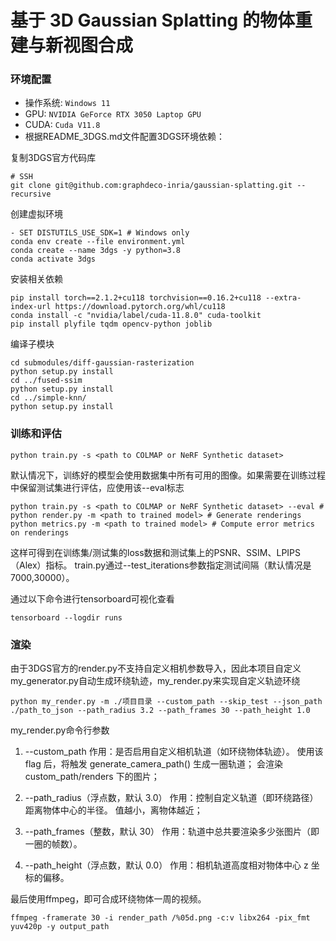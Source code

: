 # 基于 3D Gaussian Splatting 的物体重建与新视图合成
### 环境配置
- 操作系统: `Windows 11` 
- GPU: `NVIDIA GeForce RTX 3050 Laptop GPU` 
- CUDA: `Cuda V11.8`
- 根据README_3DGS.md文件配置3DGS环境依赖：

复制3DGS官方代码库
```shell
# SSH
git clone git@github.com:graphdeco-inria/gaussian-splatting.git --recursive
```
创建虚拟环境
```shell
- SET DISTUTILS_USE_SDK=1 # Windows only
conda env create --file environment.yml
conda create --name 3dgs -y python=3.8
conda activate 3dgs
```
安装相关依赖
```shell
pip install torch==2.1.2+cu118 torchvision==0.16.2+cu118 --extra-index-url https://download.pytorch.org/whl/cu118
conda install -c "nvidia/label/cuda-11.8.0" cuda-toolkit
pip install plyfile tqdm opencv-python joblib
```
编译子模块
```shell
cd submodules/diff-gaussian-rasterization
python setup.py install
cd ../fused-ssim
python setup.py install
cd ../simple-knn/
python setup.py install
```


### 训练和评估
```shell
python train.py -s <path to COLMAP or NeRF Synthetic dataset>
```
默认情况下，训练好的模型会使用数据集中所有可用的图像。如果需要在训练过程中保留测试集进行评估，应使用该--eval标志
```shell
python train.py -s <path to COLMAP or NeRF Synthetic dataset> --eval # 
python render.py -m <path to trained model> # Generate renderings
python metrics.py -m <path to trained model> # Compute error metrics on renderings
```
这样可得到在训练集/测试集的loss数据和测试集上的PSNR、SSIM、LPIPS（Alex）指标。
train.py通过--test_iterations参数指定测试间隔（默认情况是7000,30000）。


通过以下命令进行tensorboard可视化查看
```shell
tensorboard --logdir runs
```
### 渲染
由于3DGS官方的render.py不支持自定义相机参数导入，因此本项目自定义my_generator.py自动生成环绕轨迹，my_render.py来实现自定义轨迹环绕
```shell
python my_render.py -m ./项目目录 --custom_path --skip_test --json_path ./path_to_json --path_radius 3.2 --path_frames 30 --path_height 1.0
```
my_render.py命令行参数
1. --custom_path
作用：是否启用自定义相机轨道（如环绕物体轨迹）。
使用该 flag 后，将触发 generate_camera_path() 生成一圈轨道；
会渲染 custom_path/renders 下的图片；

2. --path_radius（浮点数，默认 3.0）
作用：控制自定义轨道（即环绕路径）距离物体中心的半径。
值越小，离物体越近；
3. --path_frames（整数，默认 30）
作用：轨道中总共要渲染多少张图片（即一圈的帧数）。

4. --path_height（浮点数，默认 0.0）
作用：相机轨道高度相对物体中心 z 坐标的偏移。

最后使用ffmpeg，即可合成环绕物体一周的视频。
```shell
ffmpeg -framerate 30 -i render_path /%05d.png -c:v libx264 -pix_fmt yuv420p -y output_path
```
